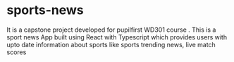 # sports-news
It is a capstone project developed for pupilfirst WD301 course . 
This is a sport news App built using React with Typescript which provides users with upto date information about sports like sports trending news, live match scores 
